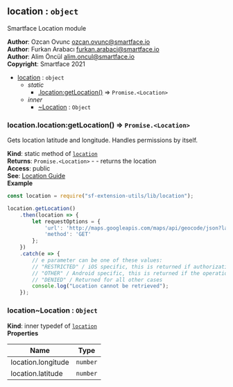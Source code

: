 <a name="module_location"></a>

## location : <code>object</code>
Smartface Location module

**Author**: Ozcan Ovunc <ozcan.ovunc@smartface.io>  
**Author**: Furkan Arabacı <furkan.arabaci@smartface.io>  
**Author**: Alim Öncül <alim.oncul@smartface.io>  
**Copyright**: Smartface 2021  

* [location](#module_location) : <code>object</code>
    * _static_
        * [.location:getLocation()](#module_location.location_getLocation) ⇒ <code>Promise.&lt;Location&gt;</code>
    * _inner_
        * [~Location](#module_location..Location) : <code>Object</code>

<a name="module_location.location_getLocation"></a>

### location.location:getLocation() ⇒ <code>Promise.&lt;Location&gt;</code>
Gets location latitude and longitude. Handles permissions by itself.

**Kind**: static method of [<code>location</code>](#module_location)  
**Returns**: <code>Promise.&lt;Location&gt;</code> - - returns the location  
**Access**: public  
**See**: [Location Guide](https://developer.smartface.io/docs/location)  
**Example**  
```js
const location = require("sf-extension-utils/lib/location");location.getLocation()    .then(location => {        let requestOptions = {            'url': 'http://maps.googleapis.com/maps/api/geocode/json?latlng=' + location.latitude + ',' + location.longitude + '&sensor=true',            'method': 'GET'        };    })    .catch(e => {        // e parameter can be one of these values:        // "RESTRICTED" / iOS specific, this is returned if authorization status is Location.iOS.AuthorizationStatus.RESTRICTED        // "OTHER" / Android specific, this is returned if the operation failed with no more detailed information        // "DENIED" / Returned for all other cases        console.log("Location cannot be retrieved");    });
```
<a name="module_location..Location"></a>

### location~Location : <code>Object</code>
**Kind**: inner typedef of [<code>location</code>](#module_location)  
**Properties**

| Name | Type |
| --- | --- |
| location.longitude | <code>number</code> | 
| location.latitude | <code>number</code> | 

